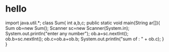 # hello
import java.util.*;
class Sum{
int a,b,c;
public static void main(String ar[]){
Sum ob=new Sum();
Scanner sc=new Scanner(System.in);
System.out.println("enter any number");
ob.a=sc.nextInt();
ob.b=sc.nextInt();
ob.c=ob.a+ob.b;
System.out.println("sum of : " + ob.c);
}
}
